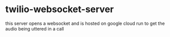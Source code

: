 # twilio-websocket-server
this server opens a websocket and is hosted on google cloud run to get the audio being uttered in a call
